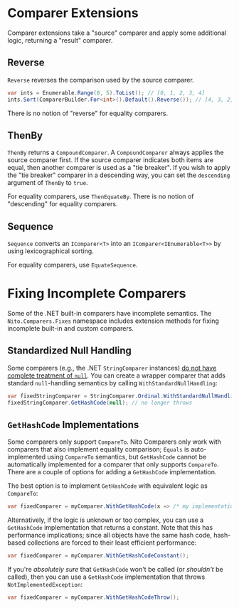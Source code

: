 # Comparer Extensions

Comparer extensions take a "source" comparer and apply some additional logic, returning a "result" comparer.

## Reverse

`Reverse` reverses the comparison used by the source comparer.

```C#
var ints = Enumerable.Range(0, 5).ToList(); // [0, 1, 2, 3, 4]
ints.Sort(ComparerBuilder.For<int>().Default().Reverse()); // [4, 3, 2, 1, 0]
```

There is no notion of "reverse" for equality comparers.

## ThenBy

`ThenBy` returns a `CompoundComparer`. A `CompoundComparer` always applies the source comparer first. If the source comparer indicates both items are equal, then another comparer is used as a "tie breaker". If you wish to apply the "tie breaker" comparer in a descending way, you can set the `descending` argument of `ThenBy` to `true`.

For equality comparers, use `ThenEquateBy`. There is no notion of "descending" for equality comparers.

## Sequence

`Sequence` converts an `IComparer<T>` into an `IComparer<IEnumerable<T>>` by using lexicographical sorting.

For equality comparers, use `EquateSequence`.

# Fixing Incomplete Comparers

Some of the .NET built-in comparers have incomplete semantics. The `Nito.Comparers.Fixes` namespace includes extension methods for fixing incomplete built-in and custom comparers.

## Standardized Null Handling

Some comparers (e.g., the .NET `StringComparer` instances) [do not have complete treatment of `null`](https://github.com/StephenCleary/Comparers/blob/0dbf1c7f7452fc5069b8266214305897faf90958/test/UnitTests/WeirdFrameworkEdgeConditions.cs#L43). You can create a wrapper comparer that adds standard `null`-handling semantics by calling `WithStandardNullHandling`:

```C#
var fixedStringComparer = StringComparer.Ordinal.WithStandardNullHandling();
fixedStringComparer.GetHashCode(null); // no longer throws
```

## `GetHashCode` Implementations

Some comparers only support `CompareTo`. Nito Comparers only work with comparers that also implement equality comparison; `Equals` is auto-implemented using `CompareTo` semantics, but `GetHashCode` cannot be automatically implemented for a comparer that only supports `CompareTo`. There are a couple of options for adding a `GetHashCode` implementation.

The best option is to implement `GetHashCode` with equivalent logic as `CompareTo`:

```C#
var fixedComparer = myComparer.WithGetHashCode(x => /* my implementation */);
```

Alternatively, if the logic is unknown or too complex, you can use a `GetHashCode` implementation that returns a constant. Note that this has performance implications; since all objects have the same hash code, hash-based collections are forced to their least efficient performance:

```C#
var fixedComparer = myComparer.WithGetHashCodeConstant();
```

If you're *absolutely sure* that `GetHashCode` won't be called (or *shouldn't* be called), then you can use a `GetHashCode` implementation that throws `NotImplementedException`:

```C#
var fixedComparer = myComparer.WithGetHashCodeThrow();
```
